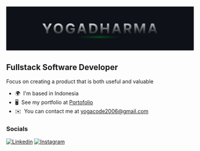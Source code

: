 ![Banner](assets/github-banner.jpg)

## Fullstack Software Developer

Focus on creating a product that is both useful and valuable

- 🌍  I'm based in Indonesia
- 🖥️  See my portfolio at [Portofolio](http://portfolio-yd.vercel.com)
- ✉️  You can contact me at [yogacode2006@gmail.com](mailto:yogacode2006@gmail.com)

### Socials

[![Linkedin](https://img.shields.io/badge/LinkedIn-0077B5?style=for-the-badge&logo=linkedin&logoColor=white)](https://www.linkedin.com/in/ida-bagus-yoga-dharma-putra-89166829b/)
[![Instagram](https://img.shields.io/badge/Instagram-E4405F?style=for-the-badge&logo=instagram&logoColor=white)](http://www.instagram.com/yogadharma21_)
